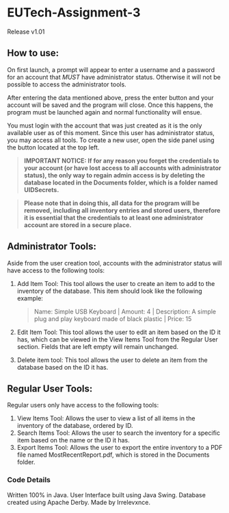 # EUTech-Assignment-3
Release v1.01

## How to use:
On first launch, a prompt will appear to enter a username and a password for an account that *MUST* have administrator status. Otherwise it will not be possible to access the administrator tools.

After entering the data mentioned above, press the enter button and your account will be saved and the program will close. Once this happens, the program must be launched again and normal functionality will ensue.

You must login with the account that was just created as it is the only available user as of this moment. Since this user has administrator status, you may access all tools. To create a new user, open the side panel using the button located at the top left.

> **IMPORTANT NOTICE: If for any reason you forget the credentials to your account (or have lost access to all accounts with administrator status), the only way to regain admin access is by deleting the database located in the Documents folder, which is a folder named UIDSecrets.**

> **Please note that in doing this, all data for the program will be removed, including all inventory entries and stored users, therefore it is essential that the credentials to at least one administrator account are stored in a secure place.**

## Administrator Tools:
Aside from the user creation tool, accounts with the administrator status will have access to the following tools:
1. Add Item Tool:
   This tool allows the user to create an item to add to the inventory of the database. 
   This item should look like the following example:
   
   > Name: Simple USB Keyboard | Amount: 4 | Description: A simple plug and play keyboard made of black plastic | Price: 15

2. Edit Item Tool:
   This tool allows the user to edit an item based on the ID it has, which can be viewed in the View Items Tool from the Regular User section.
   Fields that are left empty will remain unchanged.
3. Delete item tool:
   This tool allows the user to delete an item from the database based on the ID it has. 
   
## Regular User Tools:
Regular users only have access to the following tools:
1. View Items Tool:
   Allows the user to view a list of all items in the inventory of the database, ordered by ID.
2. Search Items Tool:
   Allows the user to search the inventory for a specific item based on the name or the ID it has.
3. Export Items Tool:
   Allows the user to export the entire inventory to a PDF file named MostRecentReport.pdf, which is stored in the Documents folder.
   
### Code Details
Written 100% in Java. User Interface built using Java Swing. Database created using Apache Derby. Made by Irrelevxnce.
